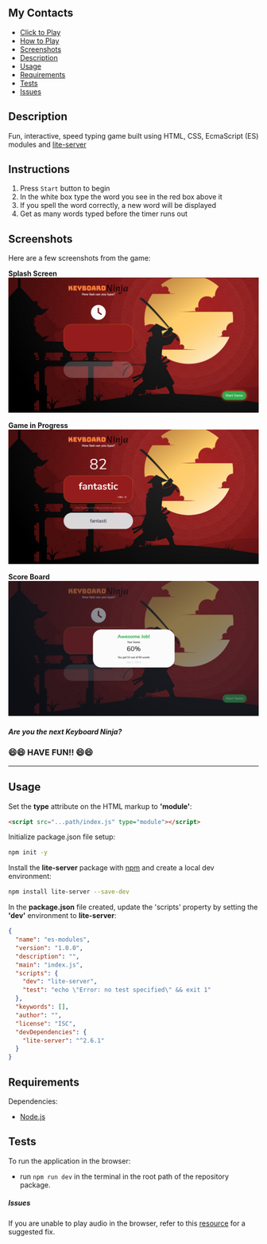 ## My Contacts
 
- [Click to Play](https://moorebarrett-jodiann.github.io/keyboard-ninja/)
- [How to Play](#instructions)
- [Screenshots](#screenshots)
- [Description](#description)
- [Usage](#usage)
- [Requirements](#requirements)
- [Tests](#tests)
- [Issues](#issues)

## Description

Fun, interactive, speed typing game built using HTML, CSS, EcmaScript (ES) modules and [lite-server](https://www.npmjs.com/package/light-server)

## Instructions

1. Press ```Start``` button to begin
2. In the white box type the word you see in the red box above it
3. If you spell the word correctly, a new word will be displayed
4. Get as many words typed before the timer runs out

## Screenshots

Here are a few screenshots from the game:

**Splash Screen**
![Splash Screen](./src/images/game-screenshots/splash-screen.png?raw=true "Game Splash Screen")

**Game in Progress**
![Game](./src/images/game-screenshots/game-in-progress-with-timer-countdown.png?raw=true "Game in Progress")

**Score Board**
![Game](./src/images/game-screenshots/scoreboard.png?raw=true "Scoreboard")

##### Are you the next Keyboard Ninja? ####
### 😄😄 HAVE FUN!! 😄😄 ###

-----------------------------------------------------------------

## Usage

Set the **type** attribute on the HTML markup to **'module'**:

```html
<script src="...path/index.js" type="module"></script>
```

Initialize package.json file setup:

```sh
npm init -y
```

Install the **lite-server** package with [npm](https://www.npmjs.org/) and create a local dev environment:

```sh
npm install lite-server --save-dev
```

In the **package.json** file created, update the 'scripts' property by setting the **'dev'** environment to **lite-server**:

```json
{
  "name": "es-modules",
  "version": "1.0.0",
  "description": "",
  "main": "index.js",
  "scripts": {
    "dev": "lite-server",
    "test": "echo \"Error: no test specified\" && exit 1"
  },
  "keywords": [],
  "author": "",
  "license": "ISC",
  "devDependencies": {
    "lite-server": "^2.6.1"
  }
}
```

## Requirements

Dependencies:
- [Node.js](https://nodejs.org/)

## Tests

To run the application in the browser:

- run `npm run dev` in the terminal in the root path of the repository package.


##### Issues
If you are unable to play audio in the browser, refer to this  [resource](https://www.alphr.com/fixes-sound-not-working-chrome/) for a suggested fix.